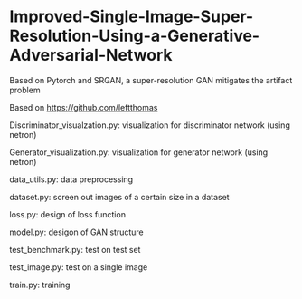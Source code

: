 # Improved-Single-Image-Super-Resolution-Using-a-Generative-Adversarial-Network
Based on Pytorch and SRGAN, a super-resolution GAN mitigates the artifact problem

Based on https://github.com/leftthomas

Discriminator_visualzation.py: visualization for discriminator network (using netron)

Generator_visualization.py: visualization for generator network (using netron)

data_utils.py: data preprocessing

dataset.py: screen out images of a certain size in a dataset

loss.py: design of loss function

model.py: desigon of GAN structure

test_benchmark.py: test on test set

test_image.py: test on a single image

train.py: training

